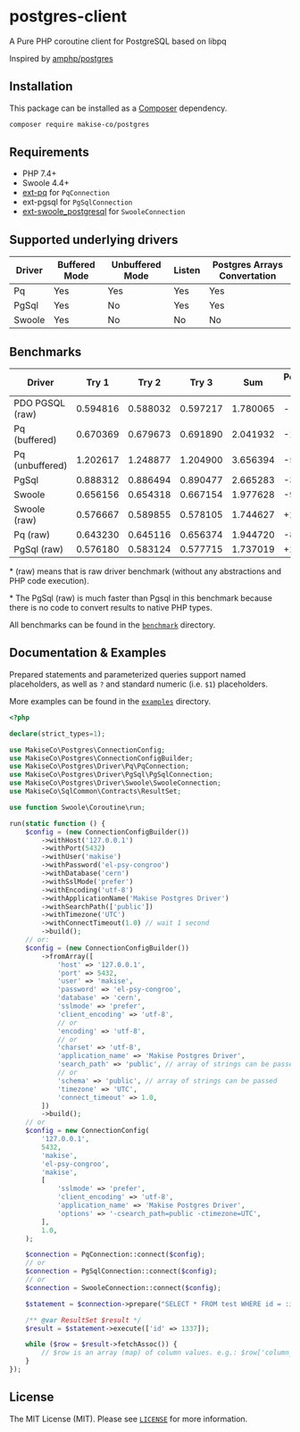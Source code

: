 # postgres-client
A Pure PHP coroutine client for PostgreSQL based on libpq

Inspired by [amphp/postgres](https://github.com/amphp/postgres)

## Installation

This package can be installed as a [Composer](https://getcomposer.org/) dependency.

```bash
composer require makise-co/postgres
```

## Requirements

- PHP 7.4+
- Swoole 4.4+
- [ext-pq](https://pecl.php.net/package/pq) for `PqConnection`
- ext-pgsql for `PgSqlConnection`
- [ext-swoole_postgresql](https://github.com/swoole/ext-postgresql) for `SwooleConnection`

## Supported underlying drivers

| Driver 	| Buffered Mode 	| Unbuffered Mode 	| Listen 	| Postgres Arrays Convertation 	|
|--------	|---------------	|-----------------	|--------	|------------------------------	|
| Pq     	| Yes           	| Yes             	| Yes    	| Yes                          	|
| PgSql  	| Yes           	| No              	| Yes    	| Yes                          	|
| Swoole 	| Yes           	| No              	| No     	| No                           	|

## Benchmarks

| Driver          	| Try 1    	| Try 2    	| Try 3    	| Sum      	| Performance vs PDO 	|
|-----------------	|----------	|----------	|----------	|----------	|--------------------	|
| PDO PGSQL (raw)  	| 0.594816 	| 0.588032 	| 0.597217 	| 1.780065 	| -                  	|
| Pq (buffered)   	| 0.670369 	| 0.679673 	| 0.691890 	| 2.041932 	| -12.8245%          	|
| Pq (unbuffered) 	| 1.202617 	| 1.248877 	| 1.204900 	| 3.656394 	| -51.3164%          	|
| PgSql           	| 0.888312 	| 0.886494 	| 0.890477 	| 2.665283 	| -33.2129%          	|
| Swoole          	| 0.656156 	| 0.654318 	| 0.667154 	| 1.977628 	| -9.9899%           	|
| Swoole (raw)    	| 0.576667 	| 0.589855 	| 0.578105 	| 1.744627 	| +2.0313%           	|
| Pq (raw)        	| 0.643230 	| 0.645116 	| 0.656374 	| 1.944720 	| -8.4668%           	|
| PgSql (raw)     	| 0.576180 	| 0.583124 	| 0.577715 	| 1.737019 	| +2.4782%           	|

\* (raw) means that is raw driver benchmark (without any abstractions and PHP code execution).

\* The PgSql (raw) is much faster than Pgsql in this benchmark because there is no code to convert results to native PHP types.

All benchmarks can be found in the [`benchmark`](benchmark) directory.


## Documentation & Examples

Prepared statements and parameterized queries support named placeholders, as well as `?` and standard numeric (i.e. `$1`) placeholders.

More examples can be found in the [`examples`](examples) directory.

```php
<?php

declare(strict_types=1);

use MakiseCo\Postgres\ConnectionConfig;
use MakiseCo\Postgres\ConnectionConfigBuilder;
use MakiseCo\Postgres\Driver\Pq\PqConnection;
use MakiseCo\Postgres\Driver\PgSql\PgSqlConnection;
use MakiseCo\Postgres\Driver\Swoole\SwooleConnection;
use MakiseCo\SqlCommon\Contracts\ResultSet;

use function Swoole\Coroutine\run;

run(static function () {
    $config = (new ConnectionConfigBuilder())
        ->withHost('127.0.0.1')
        ->withPort(5432)
        ->withUser('makise')
        ->withPassword('el-psy-congroo')
        ->withDatabase('cern')
        ->withSslMode('prefer')
        ->withEncoding('utf-8')
        ->withApplicationName('Makise Postgres Driver')
        ->withSearchPath(['public'])
        ->withTimezone('UTC')
        ->withConnectTimeout(1.0) // wait 1 second
        ->build();
    // or:
    $config = (new ConnectionConfigBuilder())
        ->fromArray([
            'host' => '127.0.0.1',
            'port' => 5432,
            'user' => 'makise',
            'password' => 'el-psy-congroo',
            'database' => 'cern',
            'sslmode' => 'prefer',
            'client_encoding' => 'utf-8',
            // or
            'encoding' => 'utf-8',
            // or
            'charset' => 'utf-8',
            'application_name' => 'Makise Postgres Driver',
            'search_path' => 'public', // array of strings can be passed
            // or
            'schema' => 'public', // array of strings can be passed
            'timezone' => 'UTC',
            'connect_timeout' => 1.0,
        ])
        ->build();
    // or
    $config = new ConnectionConfig(
        '127.0.0.1',
        5432,
        'makise',
        'el-psy-congroo',
        'makise',
        [
            'sslmode' => 'prefer',
            'client_encoding' => 'utf-8',
            'application_name' => 'Makise Postgres Driver',
            'options' => '-csearch_path=public -ctimezone=UTC',
        ],
        1.0,
    );

    $connection = PqConnection::connect($config);
    // or
    $connection = PgSqlConnection::connect($config);
    // or
    $connection = SwooleConnection::connect($config);

    $statement = $connection->prepare("SELECT * FROM test WHERE id = :id");

    /** @var ResultSet $result */
    $result = $statement->execute(['id' => 1337]);

    while ($row = $result->fetchAssoc()) {
        // $row is an array (map) of column values. e.g.: $row['column_name']
    }
});
```

## License

The MIT License (MIT). Please see [`LICENSE`](./LICENSE) for more information.
